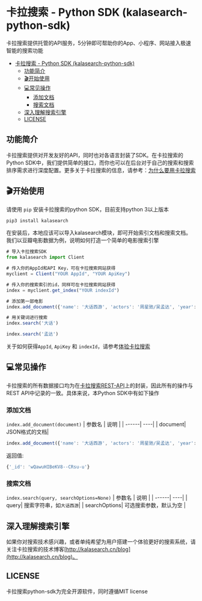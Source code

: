 # 卡拉搜索 - Python SDK (kalasearch-python-sdk)

卡拉搜索提供托管的API服务，5分钟即可帮助你的App、小程序、网站接入极速智能的搜索功能
- [卡拉搜索 - Python SDK (kalasearch-python-sdk)](#卡拉搜索---python-sdk-kalasearch-python-sdk)
  - [功能简介](#功能简介)
  - [🎬开始使用](#开始使用)
  - [💻常见操作](#常见操作)
    - [添加文档](#添加文档)
    - [搜索文档](#搜索文档)
  - [深入理解搜索引擎](#深入理解搜索引擎)
  - [LICENSE](#license)
## 功能简介

卡拉搜索提供对开发友好的API，同时也对各语言封装了SDK。在卡拉搜索的Python SDK中，我们提供简单的接口，而你也可以在后台对于自己的搜索和搜索排序需求进行深度配置。更多关于卡拉搜索的信息，请参考：[为什么要用卡拉搜索](https://kalasearch.cn/docs#%E4%B8%BA%E4%BB%80%E4%B9%88%E8%A6%81%E7%94%A8%E5%8D%A1%E6%8B%89%E6%90%9C%E7%B4%A2)

## 🎬开始使用

请使用 `pip` 安装卡拉搜索的python SDK，目前支持python 3以上版本

```jsx
pip3 install kalasearch
```

在安装后，本地应该可以导入kalasearch模块，即可开始索引文档和搜索文档。我们以豆瓣电影数据为例，说明如何打造一个简单的电影搜索引擎

```jsx
# 导入卡拉搜索SDK
from kalasearch import Client 

# 传入你的AppId和API Key，可在卡拉搜索网站获得
myclient = Client("YOUR AppId", "YOUR ApiKey") 

# 传入你的搜索索引的id，同样可在卡拉搜索网站获得
index = myclient.get_index("YOUR indexId") 

# 添加第一部电影 
index.add_document({'name': '大话西游', 'actors': '周星驰/吴孟达', 'year':2000})

# 用关键词进行搜索
index.search('大话')

index.search('孟达')
```

关于如何获得`AppId`, `ApiKey` 和 `indexId`，请参考[体验卡拉搜索](https://kalasearch.cn/docs/try-kalasearch)

## 💻常见操作

卡拉搜索的所有数据接口均为在[卡拉搜索REST-API](https://kalasearch.cn/docs/rest-api)上的封装，因此所有的操作与REST API中记录的一致。具体来说，本Python SDK中有如下操作

### 添加文档 
`index.add_document(document)` 
| 参数名 | 说明 |
| ------| ----|
| document| JSON格式的文档|


```jsx
index.add_document({'name': '大话西游', 'actors': '周星驰/吴孟达', 'year':2000})
```

返回值: 

```jsx
{'_id': 'wQawuHIBeKV8--CRsu-u'}
```

### 搜索文档
`index.search(query, searchOptions=None)`
| 参数名 | 说明 |
| ------| ----|
| query| 搜索字符串，如`大话西游`|
| searchOptions| 可选搜索参数，默认为空 |



## 深入理解搜索引擎
如果你对搜索技术感兴趣，或者单纯希望为用户搭建一个体验更好的搜索系统，请关注卡拉搜索的技术博客[http://kalasearch.cn/blog](http://kalasearch.cn/blog)。


## LICENSE

卡拉搜索python-sdk为完全开源软件，同时遵循MIT license